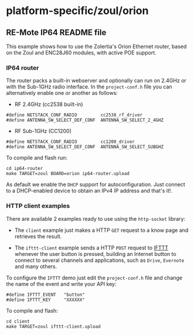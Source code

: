 # platform-specific/zoul/orion

## RE-Mote IP64 README file


This example shows how to use the Zolertia's Orion Ethernet router, based on the Zoul and ENC28J60 modules, with active POE support.

### IP64 router

The router packs a built-in webserver and optionally can run on 2.4GHz or with the Sub-1GHz radio interface.  In the `project-conf.h` file you can alternatively enable one or another as follows:

* RF 2.4GHz (cc2538 built-in)

````
#define NETSTACK_CONF_RADIO         cc2538_rf_driver
#define ANTENNA_SW_SELECT_DEF_CONF  ANTENNA_SW_SELECT_2_4GHZ
````

* RF Sub-1GHz (CC1200)

````
#define NETSTACK_CONF_RADIO         cc1200_driver
#define ANTENNA_SW_SELECT_DEF_CONF  ANTENNA_SW_SELECT_SUBGHZ
````

To compile and flash run:

````
cd ip64-router
make TARGET=zoul BOARD=orion ip64-router.upload
````

As default we enable the `DHCP` support for autoconfiguration.  Just connect to a DHCP-enabled device to obtain an IPv4 IP address and that's it!.

### HTTP client examples


There are available 2 examples ready to use using the `http-socket` library:

* The `client` example just makes a HTTP `GET` request to a know page and retrieves
  the result.

* The `ifttt-client` example sends a HTTP `POST` request to [IFTTT](https://ifttt.com/recipes) whenever the user button is pressed, building an Internet button to connect to several channels and applications, such as `Drive`, `Evernote` and many others.

To configure the `IFTTT` demo just edit the `project-conf.h` file and change the name of the event and write your API key:

````
#define IFTTT_EVENT   "button"
#define IFTTT_KEY     "XXXXXX"
````

To compile and flash:

````
cd client
make TARGET=zoul ifttt-client.upload
````

